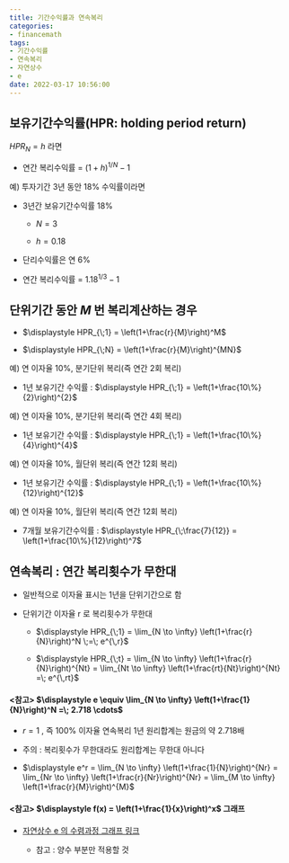 ```yaml
---
title: 기간수익률과 연속복리
categories: 
- financemath
tags:
- 기간수익률
- 연속복리
- 자연상수
- e
date: 2022-03-17 10:56:00
---
```


## 보유기간수익률(HPR: holding period return)

$HPR_N = h$ 라면

- 연간 복리수익률 = $(1+h)^{1/N} - 1$

예) 투자기간 3년 동안 18% 수익률이라면

- 3년간 보유기간수익률 18%

    - $N=3$
    
    - $h=0.18$

- 단리수익률은 연 6%

- 연간 복리수익률 = $1.18^{1/3} - 1$

## 단위기간 동안 $M$ 번 복리계산하는 경우

- $\displaystyle HPR_{\;1} = \left(1+\frac{r}{M}\right)^M$

- $\displaystyle HPR_{\;N} = \left(1+\frac{r}{M}\right)^{MN}$

예) 연 이자율 10%, 분기단위 복리(즉 연간 2회 복리)

- 1년 보유기간 수익률 :  $\displaystyle HPR_{\;1} = \left(1+\frac{10\%}{2}\right)^{2}$


예) 연 이자율 10%, 분기단위 복리(즉 연간 4회 복리)

- 1년 보유기간 수익률 :  $\displaystyle HPR_{\;1} = \left(1+\frac{10\%}{4}\right)^{4}$

예) 연 이자율 10%, 월단위 복리(즉 연간 12회 복리)

- 1년 보유기간 수익률 :  $\displaystyle HPR_{\;1} = \left(1+\frac{10\%}{12}\right)^{12}$

예) 연 이자율 10%, 월단위 복리(즉 연간 12회 복리)

- 7개월 보유기간수익률 : $\displaystyle HPR_{\;\frac{7}{12}} = \left(1+\frac{10\%}{12}\right)^7$

## 연속복리 : 연간 복리횟수가 무한대

- 일반적으로 이자율 표시는 1년을 단위기간으로 함

- 단위기간 이자율 r 로 복리횟수가 무한대

    - $\displaystyle HPR_{\;1} = \lim_{N \to \infty} \left(1+\frac{r}{N}\right)^N \;=\; e^{\,r}$

    - $\displaystyle HPR_{\;t} = \lim_{N \to \infty} \left(1+\frac{r}{N}\right)^{Nt} = \lim_{Nt \to \infty} \left(1+\frac{rt}{Nt}\right)^{Nt} =\; e^{\,rt}$
    
#### <참고> $\displaystyle e \equiv \lim_{N \to \infty} \left(1+\frac{1}{N}\right)^N =\; 2.718 \cdots$

- $r = 1$ , 즉 100% 이자율 연속복리 1년 원리합계는 원금의 약 2.718배

- 주의 : 복리횟수가 무한대라도 원리합계는 무한대 아니다

- $\displaystyle e^r = \lim_{N \to \infty} \left(1+\frac{1}{N}\right)^{Nr} = \lim_{Nr \to \infty} \left(1+\frac{r}{Nr}\right)^{Nr} = \lim_{M \to \infty} \left(1+\frac{r}{M}\right)^{M}$
    
#### <참고> $\displaystyle f(x) = \left(1+\frac{1}{x}\right)^x$ 그래프 

- [자연상수 e 의 수렴과정 그래프 링크](https://www.geogebra.org/calculator/zruqtdag)

    - 참고 : 양수 부분만 적용할 것
